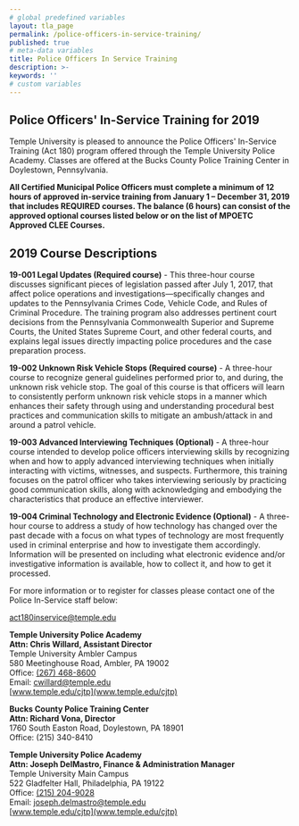 ```yaml
---
# global predefined variables
layout: tla_page
permalink: /police-officers-in-service-training/
published: true
# meta-data variables
title: Police Officers In Service Training
description: >-
keywords: ''
# custom variables
---
```

## Police Officers' In-Service Training for 2019
Temple University is pleased to announce the Police Officers' In-Service Training (Act 180) program offered through the Temple University Police Academy. Classes are offered at the Bucks County Police Training Center in Doylestown, Pennsylvania.

**All Certified Municipal Police Officers must complete a minimum of 12 hours of approved in-service training from January 1 – December 31, 2019 that includes REQUIRED courses. The balance (6 hours) can consist of the approved optional courses listed below or on the list of MPOETC Approved CLEE Courses.**

## 2019 Course Descriptions
**19-001 Legal Updates (Required course)** - This three-hour course discusses significant pieces of legislation passed after July 1, 2017, that affect police operations and investigations—specifically changes and updates to the Pennsylvania Crimes Code, Vehicle Code, and Rules of Criminal Procedure. The training program also addresses pertinent court decisions from the Pennsylvania Commonwealth Superior and Supreme Courts, the United States Supreme Court, and other federal courts, and explains legal issues directly impacting police procedures and the case preparation process.

**19-002 Unknown Risk Vehicle Stops (Required course)** - A three-hour course to recognize general guidelines performed prior to, and during, the unknown risk vehicle stop. The goal of this course is that officers will learn to consistently perform unknown risk vehicle stops in a manner which enhances their safety through using and understanding procedural best practices and communication skills to mitigate an ambush/attack in and around a patrol vehicle.

**19-003 Advanced Interviewing Techniques (Optional)** - A three-hour course intended to develop police officers interviewing skills by recognizing when and how to apply advanced interviewing techniques when initially interacting with victims, witnesses, and suspects. Furthermore, this training focuses on the patrol officer who takes interviewing seriously by practicing good communication skills, along with acknowledging and embodying the characteristics that produce an effective interviewer.

**19-004 Criminal Technology and Electronic Evidence (Optional)** - A three-hour course to address a study of how technology has changed over the past decade with a focus on what types of technology are most frequently used in criminal enterprise and how to investigate them accordingly. Information will be presented on including what electronic evidence and/or investigative information is available, how to collect it, and how to get it processed.

For more information or to register for classes please contact one of the Police In-Service staff below:

[act180inservice@temple.edu](mailto:act180inservice@temple.edu)

**Temple University Police Academy<br> 
Attn: Chris Willard, Assistant Director**<br>
Temple University Ambler Campus<br>
580 Meetinghouse Road, Ambler, PA 19002<br>
Office: [(267) 468-8600](tel:2152048600)<br> 
Email: [cwillard@temple.edu](mailto:cwillard@temple.edu)<br>
[www.temple.edu/cjtp](www.temple.edu/cjtp)<br>

**Bucks County Police Training Center**<br>
**Attn: Richard Vona, Director**<br>
1760 South Easton Road, Doylestown, PA 18901<br>
Office: (215) 340-8410<br>

**Temple University Police Academy<br>
Attn: Joseph DelMastro, Finance & Administration Manager**<br>
Temple University Main Campus<br>
522 Gladfelter Hall, Philadelphia, PA 19122<br> 
Office: [(215) 204-9028](tel:2152049028)<br> 
Email: [joseph.delmastro@temple.edu](mailto:joseph.delmastro@temple.edu)<br>
[www.temple.edu/cjtp](www.temple.edu/cjtp)<br>

